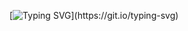 [![Typing SVG](https://readme-typing-svg.demolab.com/?lines=Hello,+I+am+new+developer!)](https://git.io/typing-svg)
<!---
W1ndles/W1ndles is a ✨ special ✨ repository because its `README.md` (this file) appears on your GitHub profile.
You can click the Preview link to take a look at your changes.
--->
